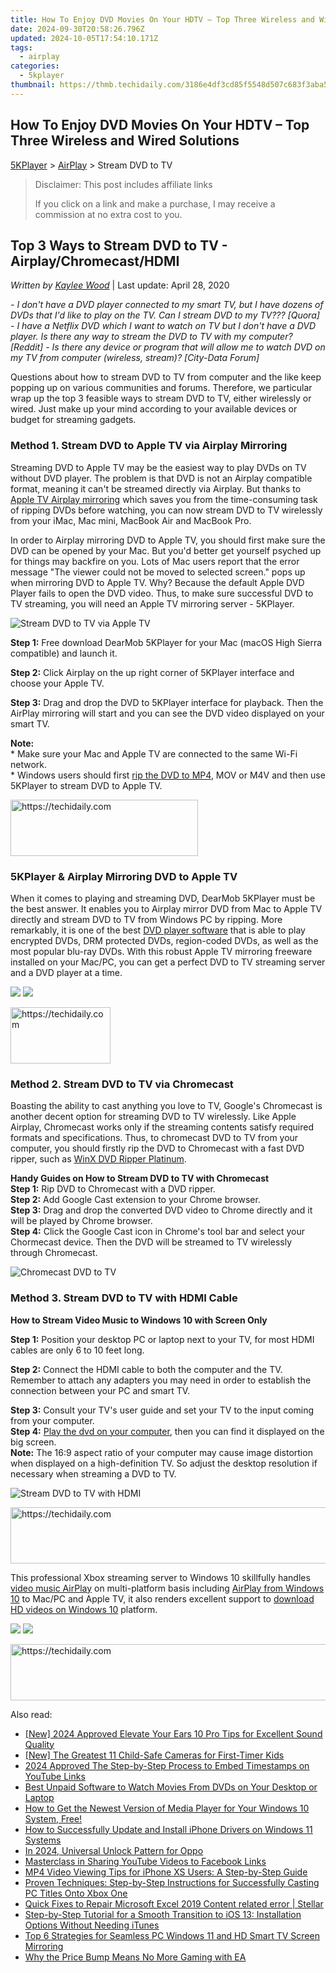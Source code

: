 ```yaml
---
title: How To Enjoy DVD Movies On Your HDTV – Top Three Wireless and Wired Solutions
date: 2024-09-30T20:58:26.796Z
updated: 2024-10-05T17:54:10.171Z
tags:
  - airplay
categories:
  - 5kplayer
thumbnail: https://thmb.techidaily.com/3186e4df3cd85f5548d507c683f3aba596cb59805e7e3afa70cfb9fc8a32b29d.jpg
---
```


## How To Enjoy DVD Movies On Your HDTV – Top Three Wireless and Wired Solutions

[5KPlayer](https://tools.techidaily.com/5kplayer/products/) \> [AirPlay](https://tools.techidaily.com/5kplayer/airplay/) \> Stream DVD to TV

>  Disclaimer: This post includes affiliate links
>
>  If you click on a link and make a purchase, I may receive a commission at no extra cost to you.
>

## Top 3 Ways to Stream DVD to TV - Airplay/Chromecast/HDMI

 _Written by [Kaylee Wood](https://www.quora.com/profile/Amanda-Hu-21)_ | Last update: April 28, 2020

_\- I don't have a DVD player connected to my smart TV, but I have dozens of DVDs that I'd like to play on the TV. Can I stream DVD to my TV??? \[Quora\]_ 
 _\- I have a Netflix DVD which I want to watch on TV but I don't have a DVD player. Is there any way to stream the DVD to TV with my computer? \[Reddit\]_ 
 _\- Is there any device or program that will allow me to watch DVD on my TV from computer (wireless, stream)? \[City-Data Forum\]_ 

Questions about how to stream DVD to TV from computer and the like keep popping up on various communities and forums. Therefore, we particular wrap up the top 3 feasible ways to stream DVD to TV, either wirelessly or wired. Just make up your mind according to your available devices or budget for streaming gadgets.

### Method 1\. Stream DVD to Apple TV via Airplay Mirroring

Streaming DVD to Apple TV may be the easiest way to play DVDs on TV without DVD player. The problem is that DVD is not an Airplay compatible format, meaning it can't be streamed directly via Airplay. But thanks to [Apple TV Airplay mirroring](https://tools.techidaily.com/5kplayer/airplay/) which saves you from the time-consuming task of ripping DVDs before watching, you can now stream DVD to TV wirelessly from your iMac, Mac mini, MacBook Air and MacBook Pro.

In order to Airplay mirroring DVD to Apple TV, you should first make sure the DVD can be opened by your Mac. But you'd better get yourself psyched up for things may backfire on you. Lots of Mac users report that the error message "The viewer could not be moved to selected screen." pops up when mirroring DVD to Apple TV. Why? Because the default Apple DVD Player fails to open the DVD video. Thus, to make sure successful DVD to TV streaming, you will need an Apple TV mirroring server - 5KPlayer. 

![Stream DVD to TV via Apple TV](https://www.5kplayer.com/airplay/img/mirror-desktop-0226.jpg)

**Step 1:** Free download DearMob 5KPlayer for your Mac (macOS High Sierra compatible) and launch it.

**Step 2:** Click Airplay on the up right corner of 5KPlayer interface and choose your Apple TV.

**Step 3:** Drag and drop the DVD to 5KPlayer interface for playback. Then the AirPlay mirroring will start and you can see the DVD video displayed on your smart TV.

**Note:**   
 \* Make sure your Mac and Apple TV are connected to the same Wi-Fi network.  
 \* Windows users should first [rip the DVD to MP4](https://tools.techidaily.com/winxdvd/products/), MOV or M4V and then use 5KPlayer to stream DVD to Apple TV.

<!-- affiliate ads begin -->
<a href="https://aligracehair.sjv.io/c/5597632/1886044/19272" target="_top" id="1886044">
  <img src="//a.impactradius-go.com/display-ad/19272-1886044" border="0" alt="https://techidaily.com" width="300" height="90"/>
</a>
<img height="0" width="0" src="https://aligracehair.sjv.io/i/5597632/1886044/19272" style="position:absolute;visibility:hidden;" border="0" />
<!-- affiliate ads end -->

### 5KPlayer & Airplay Mirroring DVD to Apple TV

When it comes to playing and streaming DVD, DearMob 5KPlayer must be the best answer. It enables you to Airplay mirror DVD from Mac to Apple TV directly and stream DVD to TV from Windows PC by ripping. More remarkably, it is one of the best [DVD player software](https://en.wikipedia.org/wiki/DVD%5Fplayer#Software) that is able to play encrypted DVDs, DRM protected DVDs, region-coded DVDs, as well as the most popular blu-ray DVDs. With this robust Apple TV mirroring freeware installed on your Mac/PC, you can get a perfect DVD to TV streaming server and a DVD player at a time.

[![](https://www.5kplayer.com/airplay/../button/freedownwhitewin.png)](https://tools.techidaily.com/5kplayer/products/) [![](https://www.5kplayer.com/airplay/../button/freedownbackmac.png)](https://tools.techidaily.com/5kplayer/products/) 

<!-- affiliate ads begin -->
<a href="https://malaysia-healthcare-travel-council.pxf.io/c/5597632/1576477/17382" target="_top" id="1576477">
  <img src="//a.impactradius-go.com/display-ad/17382-1576477" border="0" alt="https://techidaily.com" width="160" height="90"/>
</a>
<img height="0" width="0" src="https://malaysia-healthcare-travel-council.pxf.io/i/5597632/1576477/17382" style="position:absolute;visibility:hidden;" border="0" />
<!-- affiliate ads end -->

### Method 2\. Stream DVD to TV via Chromecast

Boasting the ability to cast anything you love to TV, Google's Chromecast is another decent option for streaming DVD to TV wirelessly. Like Apple Airplay, Chromecast works only if the streaming contents satisfy required formats and specifications. Thus, to chromecast DVD to TV from your computer, you should firstly rip the DVD to Chromecast with a fast DVD ripper, such as [WinX DVD Ripper Platinum](https://tools.techidaily.com/winxdvd/dvd-ripper-platinum/).

**Handy Guides on How to Stream DVD to TV with Chromecast**   
**Step 1:** Rip DVD to Chromecast with a DVD ripper.   
**Step 2:** Add Google Cast extension to your Chrome browser.  
**Step 3:** Drag and drop the converted DVD video to Chrome directly and it will be played by Chrome browser.  
**Step 4:** Click the Google Cast icon in Chrome's tool bar and select your Chormecast device. Then the DVD will be streamed to TV wirelessly through Chromecast.

![Chromecast DVD to TV](https://www.5kplayer.com/airplay/img/stream-chromecast-to-tv.jpg) 

### Method 3\. Stream DVD to TV with HDMI Cable

**How to Stream Video Music to Windows 10 with Screen Only**

**Step 1:** Position your desktop PC or laptop next to your TV, for most HDMI cables are only 6 to 10 feet long.

**Step 2:** Connect the HDMI cable to both the computer and the TV.   
 Remember to attach any adapters you may need in order to establish the connection between your PC and smart TV.

**Step 3:** Consult your TV's user guide and set your TV to the input coming from your computer.   
**Step 4:** [Play the dvd on your computer](https://tools.techidaily.com/5kplayer/video-music-player/), then you can find it displayed on the big screen.  
**Note:** The 16:9 aspect ratio of your computer may cause image distortion when displayed on a high-definition TV. So adjust the desktop resolution if necessary when streaming a DVD to TV.

![Stream DVD to TV with HDMI](https://www.5kplayer.com/airplay/img/laptop-hdmi-mp-0226.jpg) 

<!-- affiliate ads begin -->
<a href="https://unicoeye.pxf.io/c/5597632/2134490/18498" target="_top" id="2134490">
  <img src="//a.impactradius-go.com/display-ad/18498-2134490" border="0" alt="https://techidaily.com" width="728" height="90"/>
</a>
<img height="0" width="0" src="https://unicoeye.pxf.io/i/5597632/2134490/18498" style="position:absolute;visibility:hidden;" border="0" />
<!-- affiliate ads end -->

This professional Xbox streaming server to Windows 10 skillfully handles [video music AirPlay](https://tools.techidaily.com/5kplayer/airplay/) on multi-platform basis including [AirPlay from Windows 10](https://tools.techidaily.com/5kplayer/airplay/) to Mac/PC and Apple TV, it also renders excellent support to [download HD videos on Windows 10](https://tools.techidaily.com/5kplayer/youtube-download/) platform.

[![](https://www.5kplayer.com/airplay/../button/freedownwhitewin.png)](https://tools.techidaily.com/5kplayer/products/) [![](https://www.5kplayer.com/airplay/../button/freedownbackmac.png)](https://tools.techidaily.com/5kplayer/products/)

<!-- affiliate ads begin -->
<a href="https://appsumo.8odi.net/c/5597632/2049391/7443" target="_top" id="2049391">
  <img src="//a.impactradius-go.com/display-ad/7443-2049391" border="0" alt="https://techidaily.com" width="728" height="90"/>
</a>
<img height="0" width="0" src="https://appsumo.8odi.net/i/5597632/2049391/7443" style="position:absolute;visibility:hidden;" border="0" />
<!-- affiliate ads end -->

<ins class="adsbygoogle"
     style="display:block"
     data-ad-format="autorelaxed"
     data-ad-client="ca-pub-7571918770474297"
     data-ad-slot="1223367746"></ins>

<ins class="adsbygoogle"
     style="display:block"
     data-ad-client="ca-pub-7571918770474297"
     data-ad-slot="8358498916"
     data-ad-format="auto"
     data-full-width-responsive="true"></ins>

<span class="atpl-alsoreadstyle">Also read:</span>
<div><ul>
<li><a href="https://facebook-video-share.techidaily.com/new-2024-approved-elevate-your-ears-10-pro-tips-for-excellent-sound-quality/"><u>[New] 2024 Approved Elevate Your Ears 10 Pro Tips for Excellent Sound Quality</u></a></li>
<li><a href="https://fox-helps.techidaily.com/new-the-greatest-11-child-safe-cameras-for-first-timer-kids/"><u>[New] The Greatest 11 Child-Safe Cameras for First-Timer Kids</u></a></li>
<li><a href="https://youtube-stream.techidaily.com/2024-approved-the-step-by-step-process-to-embed-timestamps-on-youtube-links/"><u>2024 Approved The Step-by-Step Process to Embed Timestamps on YouTube Links</u></a></li>
<li><a href="https://media-tips.techidaily.com/best-unpaid-software-to-watch-movies-from-dvds-on-your-desktop-or-laptop/"><u>Best Unpaid Software to Watch Movies From DVDs on Your Desktop or Laptop</u></a></li>
<li><a href="https://media-tips.techidaily.com/how-to-get-the-newest-version-of-media-player-for-your-windows-10-system-free/"><u>How to Get the Newest Version of Media Player for Your Windows 10 System, Free!</u></a></li>
<li><a href="https://win-dash.techidaily.com/how-to-successfully-update-and-install-iphone-drivers-on-windows-11-systems/"><u>How to Successfully Update and Install iPhone Drivers on Windows 11 Systems</u></a></li>
<li><a href="https://easy-unlock-android.techidaily.com/in-2024-universal-unlock-pattern-for-oppo-by-drfone-android/"><u>In 2024, Universal Unlock Pattern for Oppo</u></a></li>
<li><a href="https://facebook-video-content.techidaily.com/masterclass-in-sharing-youtube-videos-to-facebook-links/"><u>Masterclass in Sharing YouTube Videos to Facebook Links</u></a></li>
<li><a href="https://media-tips.techidaily.com/mp4-video-viewing-tips-for-iphone-xs-users-a-step-by-step-guide/"><u>MP4 Video Viewing Tips for iPhone XS Users: A Step-by-Step Guide</u></a></li>
<li><a href="https://media-tips.techidaily.com/proven-techniques-step-by-step-instructions-for-successfully-casting-pc-titles-onto-xbox-one/"><u>Proven Techniques: Step-by-Step Instructions for Successfully Casting PC Titles Onto Xbox One</u></a></li>
<li><a href="https://review-topics.techidaily.com/quick-fixes-to-repair-microsoft-excel-2019-content-related-error-stellar-by-stellar-guide/"><u>Quick Fixes to Repair Microsoft Excel 2019 Content related error | Stellar</u></a></li>
<li><a href="https://media-tips.techidaily.com/step-by-step-tutorial-for-a-smooth-transition-to-ios-13-installation-options-without-needing-itunes/"><u>Step-by-Step Tutorial for a Smooth Transition to iOS 13: Installation Options Without Needing iTunes</u></a></li>
<li><a href="https://media-tips.techidaily.com/top-6-strategies-for-seamless-pc-windows-11-and-hd-smart-tv-screen-mirroring/"><u>Top 6 Strategies for Seamless PC Windows 11 and HD Smart TV Screen Mirroring</u></a></li>
<li><a href="https://games-able.techidaily.com/why-the-price-bump-means-no-more-gaming-with-ea/"><u>Why the Price Bump Means No More Gaming with EA</u></a></li>
</ul></div>

